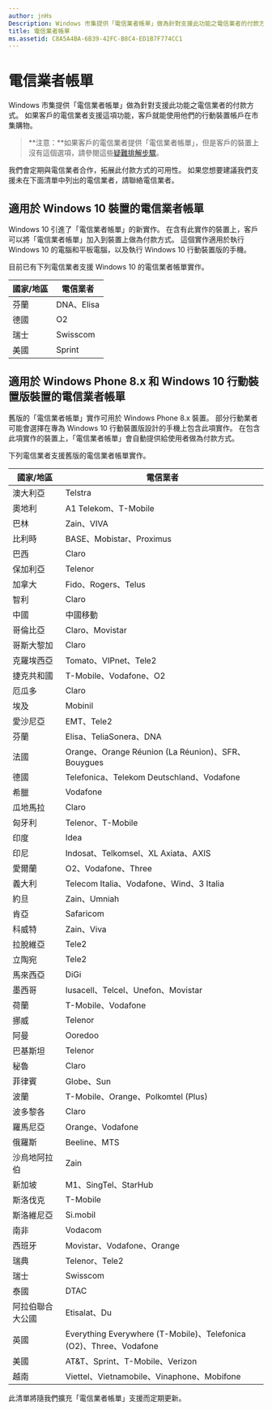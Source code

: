 ```yaml
---
author: jnHs
Description: Windows 市集提供「電信業者帳單」做為針對支援此功能之電信業者的付款方式。
title: 電信業者帳單
ms.assetid: C8A5A4BA-6B39-42FC-B8C4-ED1B7F774CC1
---
```


# 電信業者帳單


Windows 市集提供「電信業者帳單」做為針對支援此功能之電信業者的付款方式。 如果客戶的電信業者支援這項功能，客戶就能使用他們的行動裝置帳戶在市集購物。

> **注意：**如果客戶的電信業者提供「電信業者帳單」，但是客戶的裝置上沒有這個選項，請參閱這些[疑難排解步驟](http://go.microsoft.com/fwlink/p/?LinkId=523993)。

 

我們會定期與電信業者合作，拓展此付款方式的可用性。 如果您想要建議我們支援未在下面清單中列出的電信業者，請聯絡電信業者。

## 適用於 Windows 10 裝置的電信業者帳單


Windows 10 引進了「電信業者帳單」的新實作。 在含有此實作的裝置上，客戶可以將「電信業者帳單」加入到裝置上做為付款方式。 這個實作適用於執行 Windows 10 的電腦和平板電腦，以及執行 Windows 10 行動裝置版的手機。

目前已有下列電信業者支援 Windows 10 的電信業者帳單實作。

| 國家/地區 | 電信業者 |
|----------------|------------------|
| 芬蘭        | DNA、Elisa       |
| 德國        | O2               |
| 瑞士    | Swisscom         |
| 美國  | Sprint           |

 

## 適用於 Windows Phone 8.x 和 Windows 10 行動裝置版裝置的電信業者帳單


舊版的「電信業者帳單」實作可用於 Windows Phone 8.x 裝置。 部分行動業者可能會選擇在專為 Windows 10 行動裝置版設計的手機上包含此項實作。 在包含此項實作的裝置上，「電信業者帳單」會自動提供給使用者做為付款方式。

下列電信業者支援舊版的電信業者帳單實作。

| 國家/地區       | 電信業者                                                   |
|----------------------|--------------------------------------------------------------------|
| 澳大利亞            | Telstra                                                            |
| 奧地利              | A1 Telekom、T-Mobile                                               |
| 巴林              | Zain、VIVA                                                         |
| 比利時              | BASE、Mobistar、Proximus                                                     |
| 巴西               | Claro                                                              |
| 保加利亞             | Telenor                                                            |
| 加拿大               | Fido、Rogers、Telus                                                |
| 智利                | Claro                                                              |
| 中國                | 中國移動                                                       |
| 哥倫比亞             | Claro、Movistar                                                    |
| 哥斯大黎加           | Claro                                                              |
| 克羅埃西亞              | Tomato、VIPnet、Tele2                                              |
| 捷克共和國       | T-Mobile、Vodafone、O2                                             |
| 厄瓜多              | Claro                                                              |
| 埃及                | Mobinil                                                            |
| 愛沙尼亞              | EMT、Tele2                                                         |
| 芬蘭              | Elisa、TeliaSonera、DNA                                            |
| 法國               | Orange、Orange Réunion (La Réunion)、SFR、Bouygues                 |
| 德國              | Telefonica、Telekom Deutschland、Vodafone                          |
| 希臘               | Vodafone                                                           |
| 瓜地馬拉            | Claro                                                              |
| 匈牙利              | Telenor、T-Mobile                                                  |
| 印度                | Idea                                                               |
| 印尼            | Indosat、Telkomsel、XL Axiata、AXIS                                |
| 愛爾蘭              | O2、Vodafone、Three                                                      |
| 義大利                | Telecom Italia、Vodafone、Wind、3 Italia                           |
| 約旦               | Zain、Umniah                                                       |
| 肯亞                | Safaricom                                                          |
| 科威特               | Zain、Viva                                                         |
| 拉脫維亞               | Tele2                                                              |
| 立陶宛            | Tele2                                                              |
| 馬來西亞             | DiGi                                                               |
| 墨西哥               | Iusacell、Telcel、Unefon、Movistar                                 |
| 荷蘭          | T-Mobile、Vodafone                                                 |
| 挪威               | Telenor                                                            |
| 阿曼                 | Ooredoo                                                            |
| 巴基斯坦             | Telenor                                                            |
| 秘魯                 | Claro                                                              |
| 菲律賓          | Globe、Sun                                                         |
| 波蘭               | T-Mobile、Orange、Polkomtel (Plus)                                 |
| 波多黎各          | Claro                                                              |
| 羅馬尼亞              | Orange、Vodafone                                                   |
| 俄羅斯               | Beeline、MTS                                                          |
| 沙烏地阿拉伯         | Zain                                                               |
| 新加坡            | M1、SingTel、StarHub                                               |
| 斯洛伐克             | T-Mobile                                                           |
| 斯洛維尼亞             | Si.mobil                                                           |
| 南非         | Vodacom                                                            |
| 西班牙                | Movistar、Vodafone、Orange                                         |
| 瑞典               | Telenor、Tele2                                                     |
| 瑞士          | Swisscom                                                           |
| 泰國             | DTAC                                                               |
| 阿拉伯聯合大公國 | Etisalat、Du                                                       |
| 英國       | Everything Everywhere (T-Mobile)、Telefonica (O2)、Three、Vodafone |
| 美國        | AT&amp;T、Sprint、T-Mobile、Verizon                                    |
| 越南              | Viettel、Vietnamobile、Vinaphone、Mobifone                         |

 

此清單將隨我們擴充「電信業者帳單」支援而定期更新。

 

 






<!--HONumber=May16_HO2-->


